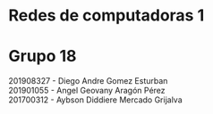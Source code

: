 # Redes de computadoras 1
# Grupo 18
201908327 - Diego Andre Gomez Esturban  
201901055 - Angel Geovany Aragón Pérez  
201700312 - Aybson Diddiere Mercado Grijalva 
